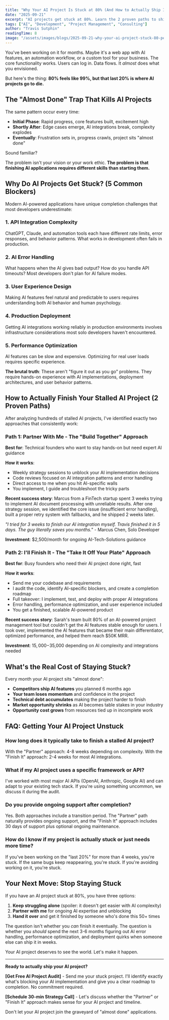 ```yaml
---
title: "Why Your AI Project Is Stuck at 80% (And How to Actually Ship It)"
date: "2025-09-21"
excerpt: "AI projects get stuck at 80%. Learn the 2 proven paths to ship your stalled app with expert guidance or full completion services."
tags: ["AI", "Development", "Project Management", "Consulting"]
author: "Travis Sutphin"
readingTime: 8
image: "/assets/images/blogs/2025-09-21-why-your-ai-project-stuck-80-percent.png"
---
```


You've been working on it for months. Maybe it's a web app with AI features, an automation workflow, or a custom tool for your business. The core functionality works. Users can log in. Data flows. It *almost* does what you envisioned.

But here's the thing: **80% feels like 99%, but that last 20% is where AI projects go to die.**

## The "Almost Done" Trap That Kills AI Projects

The same pattern occur every time:

- **Initial Phase**: Rapid progress, core features built, excitement high
- **Shortly After**: Edge cases emerge, AI integrations break, complexity explodes
- **Eventually**: Frustration sets in, progress crawls, project sits "almost done"

Sound familiar?

The problem isn't your vision or your work ethic. **The problem is that finishing AI applications requires different skills than starting them.**

## Why Do AI Projects Get Stuck? (5 Common Blockers)

Modern AI-powered applications have unique completion challenges that most developers underestimate:

### 1. API Integration Complexity
ChatGPT, Claude, and automation tools each have different rate limits, error responses, and behavior patterns. What works in development often fails in production.

### 2. AI Error Handling
What happens when the AI gives bad output? How do you handle API timeouts? Most developers don't plan for AI failure modes.

### 3. User Experience Design
Making AI features feel natural and predictable to users requires understanding both AI behavior and human psychology.

### 4. Production Deployment
Getting AI integrations working reliably in production environments involves infrastructure considerations most solo developers haven't encountered.

### 5. Performance Optimization
AI features can be slow and expensive. Optimizing for real user loads requires specific experience.

**The brutal truth**: These aren't "figure it out as you go" problems. They require hands-on experience with AI implementations, deployment architectures, and user behavior patterns.

## How to Actually Finish Your Stalled AI Project (2 Proven Paths)

After analyzing hundreds of stalled AI projects, I've identified exactly two approaches that consistently work:

### Path 1: Partner With Me - The "Build Together" Approach

**Best for**: Technical founders who want to stay hands-on but need expert AI guidance

**How it works**:
- Weekly strategy sessions to unblock your AI implementation decisions
- Code reviews focused on AI integration patterns and error handling
- Direct access to me when you hit AI-specific walls
- You implement, I guide and troubleshoot the tricky parts

**Recent success story**: Marcus from a FinTech startup spent 3 weeks trying to implement AI document processing with unreliable results. After one strategy session, we identified the core issue (insufficient error handling), built a proper retry system with fallbacks, and he shipped 2 weeks later.

*"I tried for 3 weeks to finish our AI integration myself. Travis finished it in 5 days. The guy literally saves you months."* - Marcus Chen, Solo Developer

**Investment**: $2,500/month for ongoing AI-Tech-Solutions guidance

### Path 2: I'll Finish It - The "Take It Off Your Plate" Approach

**Best for**: Busy founders who need their AI project done right, fast

**How it works**:
- Send me your codebase and requirements
- I audit the code, identify AI-specific blockers, and create a completion roadmap
- Full takeover: I implement, test, and deploy with proper AI integrations
- Error handling, performance optimization, and user experience included
- You get a finished, scalable AI-powered product

**Recent success story**: Sarah's team built 80% of an AI-powered project management tool but couldn't get the AI features stable enough for users. I took over, implemented the AI features that became their main differentiator, optimized performance, and helped them reach $50K MRR.

**Investment**: $15,000-$35,000 depending on AI complexity and integrations needed

## What's the Real Cost of Staying Stuck?

Every month your AI project sits "almost done":

- **Competitors ship AI features** you planned 6 months ago
- **Your team loses momentum** and confidence in the project
- **Technical debt accumulates** making the project harder to finish
- **Market opportunity shrinks** as AI becomes table stakes in your industry
- **Opportunity cost grows** from resources tied up in incomplete work

## FAQ: Getting Your AI Project Unstuck

### How long does it typically take to finish a stalled AI project?
With the "Partner" approach: 4-8 weeks depending on complexity. With the "Finish It" approach: 2-4 weeks for most AI integrations.

### What if my AI project uses a specific framework or API?
I've worked with most major AI APIs (OpenAI, Anthropic, Google AI) and can adapt to your existing tech stack. If you're using something uncommon, we discuss it during the audit.

### Do you provide ongoing support after completion?
Yes. Both approaches include a transition period. The "Partner" path naturally provides ongoing support, and the "Finish It" approach includes 30 days of support plus optional ongoing maintenance.

### How do I know if my project is actually stuck or just needs more time?
If you've been working on the "last 20%" for more than 4 weeks, you're stuck. If the same bugs keep reappearing, you're stuck. If you're avoiding working on it, you're stuck.

## Your Next Move: Stop Staying Stuck

If you have an AI project stuck at 80%, you have three options:

1. **Keep struggling alone** (spoiler: it doesn't get easier with AI complexity)
2. **Partner with me** for ongoing AI expertise and unblocking
3. **Hand it over** and get it finished by someone who's done this 50+ times

The question isn't whether you *can* finish it eventually. The question is whether you *should* spend the next 3-6 months figuring out AI error handling, performance optimization, and deployment quirks when someone else can ship it in weeks.

Your AI project deserves to see the world. Let's make it happen.

---

**Ready to actually ship your AI project?**

**[Get Free AI Project Audit]** - Send me your stuck project. I'll identify exactly what's blocking your AI implementation and give you a clear roadmap to completion. No commitment required.

**[Schedule 30-min Strategy Call]** - Let's discuss whether the "Partner" or "Finish It" approach makes sense for your AI project and timeline.

Don't let your AI project join the graveyard of "almost done" applications.